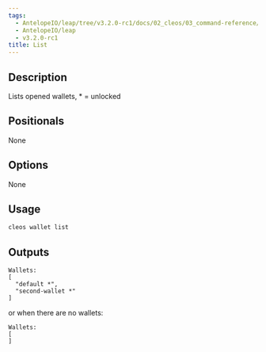 ```yaml
---
tags:
  - AntelopeIO/leap/tree/v3.2.0-rc1/docs/02_cleos/03_command-reference/wallet/list.md
  - AntelopeIO/leap
  - v3.2.0-rc1
title: List
---
```

## Description

Lists opened wallets, * = unlocked

## Positionals
None

## Options
None

## Usage


```sh
cleos wallet list
```

## Outputs


```console
Wallets:
[
  "default *",
  "second-wallet *"
]
```

or when there are no wallets:

```console
Wallets:
[
]
```
